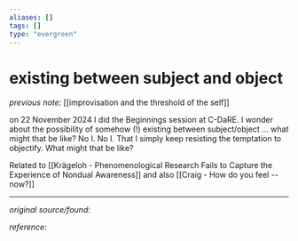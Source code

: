 ```yaml
---
aliases: []
tags: []
type: "evergreen"
---
```


# existing between subject and object

_previous note:_ [[improvisation and the threshold of the self]]

on 22 November 2024 I did the Beginnings session at C-DaRE. 
I wonder about the possibility of somehow (!) existing between subject/object ... what might that be like? No I. No I. That I simply keep resisting the temptation to objectify. What might that be like? 

Related to [[Krägeloh - Phenomenological Research Fails to Capture the Experience of Nondual Awareness]] and also [[Craig - How do you feel -- now?]]

---

_original source/found:_ 

_reference:_ 



